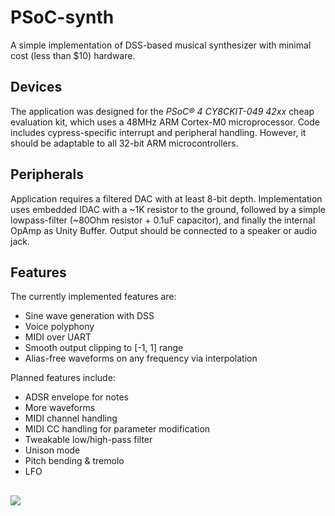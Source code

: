 # PSoC-synth

A simple implementation of DSS-based musical synthesizer with minimal cost (less than $10) hardware.

## Devices
The application was designed for the *PSoC® 4 CY8CKIT-049 42xx* cheap evaluation kit, which uses a 48MHz ARM Cortex-M0 microprocessor. Code includes cypress-specific interrupt and peripheral handling. However, it should be adaptable to all 32-bit ARM microcontrollers.

## Peripherals
Application requires a filtered DAC with at least  8-bit depth. Implementation uses embedded IDAC with a ~1K resistor to the ground, followed by a simple lowpass-filter (~80Ohm resistor + 0.1uF capacitor), and finally the internal OpAmp as Unity Buffer. Output should be connected to a speaker or audio jack.

## Features
The currently implemented features are:
- Sine wave generation with DSS
- Voice polyphony
- MIDI over UART
- Smooth output clipping to [-1, 1] range
- Alias-free waveforms on any frequency via interpolation

Planned features include:
- ADSR envelope for notes
- More waveforms
- MIDI channel handling 
- MIDI CC handling for parameter modification
- Tweakable low/high-pass filter
- Unison mode
- Pitch bending & tremolo
- LFO

##

<img src='https://dl.dropboxusercontent.com/u/93510029/synth.jpg'>
